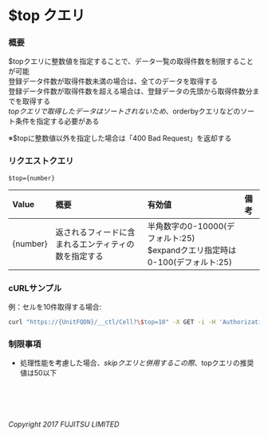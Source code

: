 # $top クエリ
### 概要
$topクエリに整数値を指定することで、データ一覧の取得件数を制限することが可能  
登録データ件数が取得件数未満の場合は、全てのデータを取得する  
登録データ件数が取得件数を超える場合は、登録データの先頭から取得件数分までを取得する  
$topクエリで取得したデータはソートされないため、$orderbyクエリなどのソート条件を指定する必要がある

※$topに整数値以外を指定した場合は「400 Bad Request」を返却する

### リクエストクエリ
```
$top={number}
```
|Value<br>|概要<br>|有効値<br>|備考<br>|
|:--|:--|:--|:--|
|{number}<br>|返されるフィードに含まれるエンティティの数を指定する<br>|半角数字の0-10000(デフォルト:25)<br>$expandクエリ指定時は0-100(デフォルト:25)<br>| <br>|
### cURLサンプル
例：セルを10件取得する場合:
```sh
curl "https://{UnitFQDN}/__ctl/Cell?\$top=10" -X GET -i -H 'Authorization: Bearer {AccessToken}' -H 'Accept: application/json'
```
### 制限事項
* 処理性能を考慮した場合、$skipクエリと併用する
	この際、$topクエリの推奨値は50以下
<br>
<br>
<br>

###### Copyright 2017    FUJITSU LIMITED
